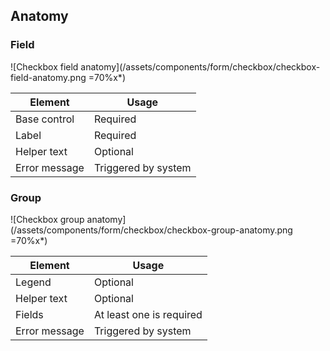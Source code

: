 ## Anatomy

### Field

![Checkbox field anatomy](/assets/components/form/checkbox/checkbox-field-anatomy.png =70%x*)

| Element           | Usage                                                       |
|-------------------|-------------------------------------------------------------|
| Base control      | Required                                                    |
| Label             | Required                                                    |
| Helper text       | Optional                                                    |
| Error message     | Triggered by system                                         |

### Group

![Checkbox group anatomy](/assets/components/form/checkbox/checkbox-group-anatomy.png =70%x*)

| Element           | Usage                                                       |
|-------------------|-------------------------------------------------------------|
| Legend            | Optional                                                    |
| Helper text       | Optional                                                    |
| Fields            | At least one is required                                    |
| Error message     | Triggered by system                                         |
